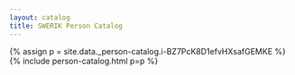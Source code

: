 ```yaml
---
layout: catalog
title: SWERIK Person Catalog
---
```

{% assign p = site.data._person-catalog.i-BZ7PcK8D1efvHXsafGEMKE %}
{% include person-catalog.html p=p %}


